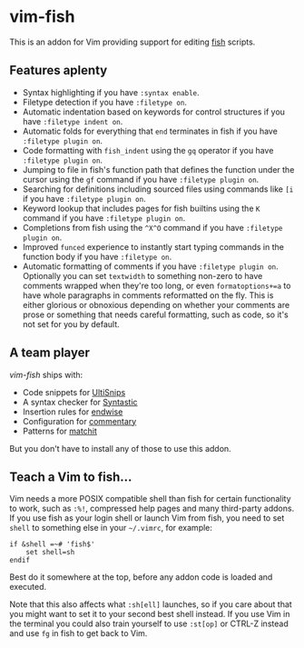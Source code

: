 vim-fish
========

This is an addon for Vim providing support for editing [fish][] scripts.

[fish]: https://github.com/fish-shell/fish-shell

Features aplenty
----------------

* Syntax highlighting if you have `:syntax enable`.
* Filetype detection if you have `:filetype on`.
* Automatic indentation based on keywords for control structures if you have
  `:filetype indent on`.
* Automatic folds for everything that `end` terminates in fish if you have
  `:filetype plugin on`.
* Code formatting with `fish_indent` using the `gq` operator if you have
  `:filetype plugin on`.
* Jumping to file in fish's function path that defines the function under the
  cursor using the `gf` command if you have `:filetype plugin on`.
* Searching for definitions including sourced files using commands like `[i` if
  you have `:filetype plugin on`.
* Keyword lookup that includes pages for fish builtins using the `K` command if
  you have `:filetype plugin on`.
* Completions from fish using the `^X^O` command if you have `:filetype plugin
  on`.
* Improved `funced` experience to instantly start typing commands in the
  function body if you have `:filetype on`.
* Automatic formatting of comments if you have `:filetype plugin on`.
  Optionally you can set `textwidth` to something non-zero to have comments
  wrapped when they're too long, or even `formatoptions+=a` to have whole
  paragraphs in comments reformatted on the fly.  This is either glorious or
  obnoxious depending on whether your comments are prose or something that
  needs careful formatting, such as code, so it's not set for you by default.

A team player
-------------

*vim-fish* ships with:

* Code snippets for [UltiSnips][]
* A syntax checker for [Syntastic][]
* Insertion rules for [endwise][]
* Configuration for [commentary][]
* Patterns for [matchit][]

But you don't have to install any of those to use this addon.

[UltiSnips]: https://github.com/SirVer/ultisnips
[Syntastic]: https://github.com/scrooloose/syntastic
[endwise]: https://github.com/tpope/vim-endwise
[commentary]: https://github.com/tpope/vim-commentary
[matchit]: http://www.vim.org/scripts/script.php?script_id=39

Teach a Vim to fish…
--------------------

Vim needs a more POSIX compatible shell than fish for certain functionality to
work, such as `:%!`, compressed help pages and many third-party addons.  If you
use fish as your login shell or launch Vim from fish, you need to set `shell`
to something else in your `~/.vimrc`, for example:

```vim
if &shell =~# 'fish$'
    set shell=sh
endif
```

Best do it somewhere at the top, before any addon code is loaded and executed.

Note that this also affects what `:sh[ell]` launches, so if you care about that
you might want to set it to your second best shell instead.  If you use Vim in
the terminal you could also train yourself to use `:st[op]` or CTRL-Z instead
and use `fg` in fish to get back to Vim.
